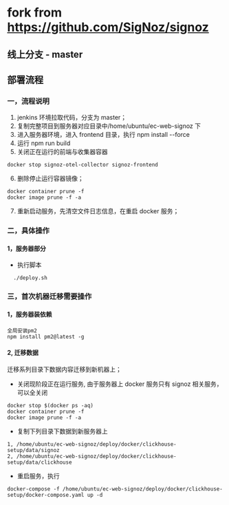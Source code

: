 # fork from https://github.com/SigNoz/signoz

## 线上分支 - master

## 部署流程

### 一，流程说明

1. jenkins 环境拉取代码，分支为 master；
2. 复制完整项目到服务器对应目录中/home/ubuntu/ec-web-signoz 下
3. 进入服务器环境，进入 frontend 目录，执行 npm install --force
4. 运行 npm run build
5. 关闭正在运行的前端与收集器容器

```
docker stop signoz-otel-collector signoz-frontend
```

6. 删除停止运行容器镜像；

```
docker container prune -f
docker image prune -f -a
```

7. 重新启动服务，先清空文件日志信息，在重启 docker 服务；

### 二，具体操作

#### 1，服务器部分

<!-- - 给予脚本权限：chmod +x deploy.sh -->

- 执行脚本

```
  ./deploy.sh
```

### 三，首次机器迁移需要操作

#### 1，服务器装依赖

```
全局安装pm2
npm install pm2@latest -g
```

#### 2, 迁移数据

迁移系列目录下数据内容迁移到新机器上；

- 关闭现阶段正在运行服务, 由于服务器上 docker 服务只有 signoz 相关服务，可以全关闭

```
docker stop $(docker ps -aq)
docker container prune -f
docker image prune -f -a
```

- 复制下列目录下数据到新服务器上

```
1, /home/ubuntu/ec-web-signoz/deploy/docker/clickhouse-setup/data/signoz
2, /home/ubuntu/ec-web-signoz/deploy/docker/clickhouse-setup/data/clickhouse
```

- 重启服务，执行

```
docker-compose -f /home/ubuntu/ec-web-signoz/deploy/docker/clickhouse-setup/docker-compose.yaml up -d
```
